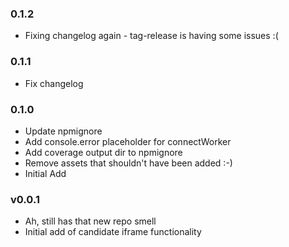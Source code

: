
### 0.1.2

* Fixing changelog again - tag-release is having some issues :(

### 0.1.1
* Fix changelog

### 0.1.0

* Update npmignore
* Add console.error placeholder for connectWorker
* Add coverage output dir to npmignore
* Remove assets that shouldn't have been added :-)
* Initial Add

### v0.0.1
* Ah, still has that new repo smell
* Initial add of candidate iframe functionality
